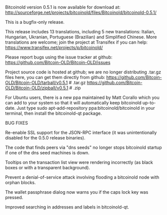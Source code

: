 Bitcoinold version 0.5.1 is now available for download at:
http://sourceforge.net/projects/bitcoinold/files/Bitcoinold/bitcoinold-0.5.1/

This is a bugfix-only release.

This release includes 13 translations, including 5 new translations:
Italian, Hungarian, Ukranian, Portuguese (Brazilian) and Simplified Chinese.
More translations are welcome; join the project at Transifex if you can help:
https://www.transifex.net/projects/p/bitcoinold/

Please report bugs using the issue tracker at github:
https://github.com/Bitcoin-OLD/Bitcoin-OLD/issues

Project source code is hosted at github; we are no longer
distributing .tar.gz files here, you can get them
directly from github:
https://github.com/Bitcoin-OLD/Bitcoin-OLD/tarball/v0.5.1  # .tar.gz
https://github.com/Bitcoin-OLD/Bitcoin-OLD/zipball/v0.5.1  # .zip

For Ubuntu users, there is a new ppa maintained by Matt Corallo which
you can add to your system so that it will automatically keep
bitcoinold up-to-date.  Just type
sudo apt-add-repository ppa:bitcoinold/bitcoinold
in your terminal, then install the bitcoinold-qt package.


BUG FIXES

Re-enable SSL support for the JSON-RPC interface (it was unintentionally
disabled for the 0.5.0 release binaries).

The code that finds peers via "dns seeds" no longer stops bitcoinold startup
if one of the dns seed machines is down.

Tooltips on the transaction list view were rendering incorrectly (as black boxes
or with a transparent background).

Prevent a denial-of-service attack involving flooding a bitcoinold node with
orphan blocks.

The wallet passphrase dialog now warns you if the caps lock key was pressed.

Improved searching in addresses and labels in bitcoinold-qt.

